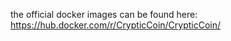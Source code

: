 the official docker images can be found here:
   https://hub.docker.com/r/CrypticCoin/CrypticCoin/

